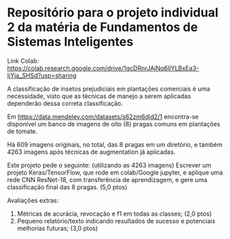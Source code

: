 # Repositório para o projeto individual 2 da matéria de Fundamentos de Sistemas Inteligentes
 
Link Colab: https://colab.research.google.com/drive/1gcDRnrJAjNq6lIYLBxEa3-IjYja_SHSd?usp=sharing

A classificação de insetos prejudiciais em plantações comerciais é uma necessidade, visto que as
técnicas de manejo a serem aplicadas dependerão dessa correta classificação.

Em
https://data.mendeley.com/datasets/s62zm6djd2/1
encontra-se disponível um banco de imagens de oito (8) pragas comuns em plantações de tomate.

Há 609 imagens originais, no total, das 8 pragas em um diretório, e também 4263 imagens após
técnicas de augmentation já aplicadas.

Este projeto pede o seguinte: (utilizando as 4263 imagens)
Escrever um projeto Keras/TensorFlow, que rode em colab/Google jupyter, e aplique uma rede
CNN ResNet-18, com transferência de aprendizagem, e gere uma classificação final das 8 pragas.
(5,0 ptos)

Avaliações extras:
1. Métricas de acurácia, revocação e f1 em todas as classes; (2,0 ptos)
2. Pequeno relatório/texto indicando resultados de sucesso e potenciais melhorias futuras; (3,0 ptos)

